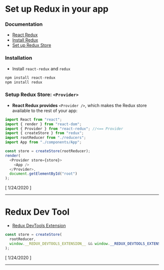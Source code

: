 # Set up Redux in your app

### Documentation

- [React Redux](https://react-redux.js.org/introduction/quick-start)
- [Install Redux](https://redux-docs.netlify.com/introduction/installation/)
- [Set up Redux Store](https://redux-docs.netlify.com/recipes/configuring-your-store/)

### Installation

- Install `react-redux` and `redux`

```js
npm install react-redux
npm install redux
```

### Setup Redux Store: `<Provider>`

- **React Redux provides** `<Provider />`, which makes the Redux store available to the rest of your app:

```js
import React from "react";
import { render } from "react-dom";
import { Provider } from "react-redux"; //<== Provider
import { createStore } from "redux";
import rootReducer from "./reducers";
import App from "./components/App";

const store = createStore(rootReducer);
render(
  <Provider store={store}>
    <App />
  </Provider>,
  document.getElementById("root")
);
```

[ 1/24/2020 ]

<hr  />

# Redux Dev Tool

- [Redux DevTools Extension](https://github.com/zalmoxisus/redux-devtools-extension)

```js
const store = createStore(
  rootReducer,
  window.__REDUX_DEVTOOLS_EXTENSION__ && window.__REDUX_DEVTOOLS_EXTENSION__()
);
```

[ 1/24/2020 ]

<hr  />
